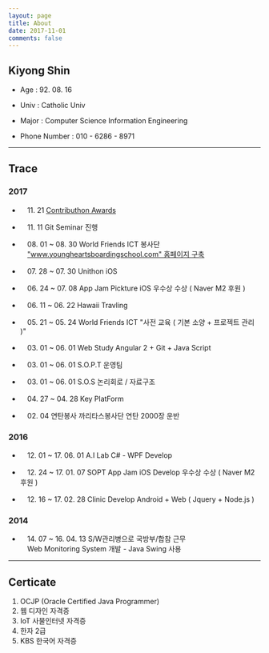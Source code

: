 ```yaml
---
layout: page
title: About 
date: 2017-11-01
comments: false
---
```

    
## Kiyong Shin

* Age : 92. 08. 16

* Univ : Catholic Univ

* Major : Computer Science Information Engineering 

* Phone Number : 010 - 6286 - 8971

--- 

## Trace

### 2017

* 　11. 21 [Contributhon Awards](https://goodgid.github.io/Contributhon/)

* 　11. 11 Git Seminar 진행

* 　08. 01 ~ 08. 30	World Friends ICT 봉사단 <br>　["www.youngheartsboardingschool.com" 홈페이지 구축](https://goodgid.github.io/YHBS-Homepage/)

* 　07. 28 ~ 07. 30	Unithon	iOS	

* 　06. 24 ~ 07. 08	App Jam	Pickture iOS 우수상 수상	( Naver M2 후원 )

* 　06. 11 ~ 06. 22	Hawaii	Travling	

* 　05. 21 ~ 05. 24	World Friends ICT 	"사전 교육 ( 기본 소양 + 프로젝트 관리 )"	

* 　03. 01 ~ 06. 01	Web Study	Angular 2 + Git + Java Script	

* 　03. 01 ~ 06. 01	S.O.P.T 운영팀		

* 　03. 01 ~ 06. 01	S.O.S   논리회로 / 자료구조	

* 　04. 27 ~ 04. 28	Key PlatForm

* 　02. 04 연탄봉사 	까리타스봉사단	 연탄 2000장 운반

### 2016

* 　12. 01 ~  17. 06. 01 A.I Lab 	C# - WPF Develop	

* 　12. 24 ~ 17. 01. 07 SOPT App Jam	iOS Develop 우수상 수상 ( Naver M2 후원 )	

* 　12. 16 ~ 17. 02. 28 Clinic Develop Android + Web ( Jquery + Node.js ) 		


### 2014 

* 　14. 07 ~ 16. 04. 13 S/W관리병으로 국방부/합참 근무 <br>　Web Monitoring System 개발 - Java Swing 사용

---

## Certicate

1. OCJP (Oracle Certified Java Programmer)
2. 웹 디자인 자격증
3. IoT 사물인터넷 자격증
4. 한자 2급
5. KBS 한국어 자격증

